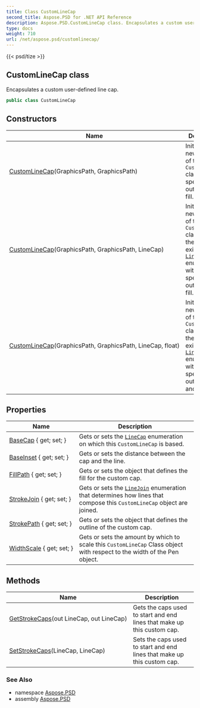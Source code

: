 ```yaml
---
title: Class CustomLineCap
second_title: Aspose.PSD for .NET API Reference
description: Aspose.PSD.CustomLineCap class. Encapsulates a custom userdefined line cap
type: docs
weight: 710
url: /net/aspose.psd/customlinecap/
---
```

{{< psd/tize >}}
## CustomLineCap class

Encapsulates a custom user-defined line cap.

```csharp
public class CustomLineCap
```

## Constructors

| Name | Description |
| --- | --- |
| [CustomLineCap](customlinecap/#constructor)(GraphicsPath, GraphicsPath) | Initializes a new instance of the `CustomLineCap` class with the specified outline and fill. |
| [CustomLineCap](customlinecap/#constructor_1)(GraphicsPath, GraphicsPath, LineCap) | Initializes a new instance of the `CustomLineCap` class from the specified existing [`LineCap`](../linecap/) enumeration with the specified outline and fill. |
| [CustomLineCap](customlinecap/#constructor_2)(GraphicsPath, GraphicsPath, LineCap, float) | Initializes a new instance of the `CustomLineCap` class from the specified existing [`LineCap`](../linecap/) enumeration with the specified outline, fill, and inset. |

## Properties

| Name | Description |
| --- | --- |
| [BaseCap](../../aspose.psd/customlinecap/basecap/) { get; set; } | Gets or sets the [`LineCap`](../linecap/) enumeration on which this `CustomLineCap` is based. |
| [BaseInset](../../aspose.psd/customlinecap/baseinset/) { get; set; } | Gets or sets the distance between the cap and the line. |
| [FillPath](../../aspose.psd/customlinecap/fillpath/) { get; set; } | Gets or sets the object that defines the fill for the custom cap. |
| [StrokeJoin](../../aspose.psd/customlinecap/strokejoin/) { get; set; } | Gets or sets the [`LineJoin`](../linejoin/) enumeration that determines how lines that compose this `CustomLineCap` object are joined. |
| [StrokePath](../../aspose.psd/customlinecap/strokepath/) { get; set; } | Gets or sets the object that defines the outline of the custom cap. |
| [WidthScale](../../aspose.psd/customlinecap/widthscale/) { get; set; } | Gets or sets the amount by which to scale this `CustomLineCap` Class object with respect to the width of the Pen object. |

## Methods

| Name | Description |
| --- | --- |
| [GetStrokeCaps](../../aspose.psd/customlinecap/getstrokecaps/)(out LineCap, out LineCap) | Gets the caps used to start and end lines that make up this custom cap. |
| [SetStrokeCaps](../../aspose.psd/customlinecap/setstrokecaps/)(LineCap, LineCap) | Sets the caps used to start and end lines that make up this custom cap. |

### See Also

* namespace [Aspose.PSD](../../aspose.psd/)
* assembly [Aspose.PSD](../../)


